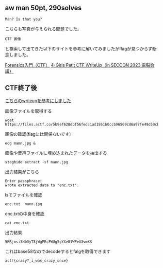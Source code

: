## aw man 50pt, 290solves
```
Man? Is that you?
```
こちらも写真が与えられる問題でした。
```
CTF 画像
```
と検索して出てきた以下のサイトを参考に解いてみましたがflagが見つからず断念しました。

[Forensics入門（CTF）](https://qiita.com/knqyf263/items/6ebf06e27be7c48aab2e)
[4-Girls Petit CTF WriteUp（in SECCON 2023 電脳会議）](https://tech.dentsusoken.com/entry/2024/01/17/4-Girls_Petit_CTF_WriteUp)

## CTF終了後
[こちらのwriteupを参考にしました](https://momrulhasan.medium.com/angstrom-ctf-2024-writeups-5482332ad537)

画像ファイルを取得する
```
wget https://files.actf.co/5b9ef628dbf56fedc1ad1861b0ccb96569cd6a97fe49d50cb8f099155adf66b3/mann.jpg
```
画像の確認(flagには関係ないです)
```
eog mann.jpg &
```

画像や音声ファイルに埋め込まれたデータを抽出する
```
steghide extract -sf mann.jpg
```
出力結果がこちら
```
Enter passphrase: 
wrote extracted data to "enc.txt".
```
lsでファイルを確認
```
enc.txt  mann.jpg
```
enc.txtの中身を確認
```
cat enc.txt
```
出力結果
```
5RRjnsi3Hb3yT3jWgFRcPWUg5gYXe81WPeX3vmXS
```
これはbase58なのでdecodeするとfalgを取得できます
```
actf{crazy?_i_was_crazy_once}
```
